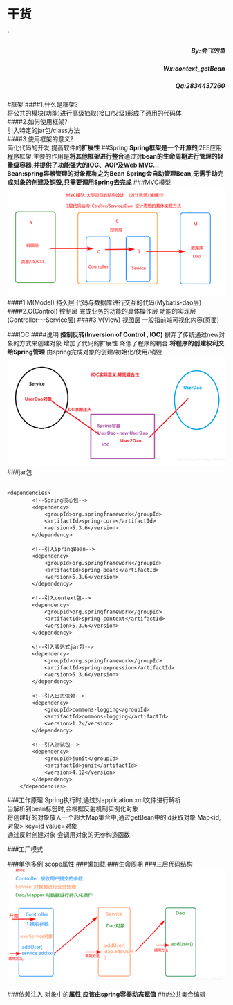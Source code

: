 <H1>干货</H1>`
<h5 style="text-align:right">By:会飞的鱼</h5>
<h5 style="text-align:right">Wx:context_getBean</h5>
<h5 style="text-align:right">Qq:2834437260</h5>

#框架
####1.什么是框架?  
将公共的模块(功能)进行高级抽取(接口/父级)形成了通用的代码体   
####2.如何使用框架?  
引入特定的jar包/class方法    
####3.使用框架的意义?  
简化代码的开发 提高软件的**扩展性**
##Spring
**Spring框架是一个开源的**j2EE应用程序框架,主要的作用是**将其他框架进行整合**通过对**bean的生命周期进行管理的轻量级容器,并提供了功能强大的IOC、AOP及Web MVC...**  
**Bean:spring容器管理的对象都称之为Bean**
**Spring会自动管理Bean,无需手动完成对象的创建及销毁,只需要调用Spring去完成**
###MVC模型
![img_1.png](img_1.png)
####1.M(Model) 持久层 
代码与数据库进行交互的代码(Mybatis-dao层)
####2.C(Control) 控制层 
完成业务的功能的具体操作层 功能的实现层(Controller---Service层)
####3.V(View) 视图层 
一般指前端可视化内容(页面)

###IOC
####说明
**控制反转(Inversion of Control , IOC)**
摒弃了传统通过new对象的方式来创建对象 增加了代码的扩展性 降低了程序的耦合
**将程序的创建权利交给Spring管理** 由spring完成对象的创建/初始化/使用/销毁
![img_2.png](img_2.png)
###jar包
````

<dependencies>
        <!--Spring核心包-->
        <dependency>
            <groupId>org.springframework</groupId>
            <artifactId>spring-core</artifactId>
            <version>5.3.6</version>
        </dependency>

        <!--引入SpringBean-->
        <dependency>
            <groupId>org.springframework</groupId>
            <artifactId>spring-beans</artifactId>
            <version>5.3.6</version>
        </dependency>

        <!--引入context包-->
        <dependency>
            <groupId>org.springframework</groupId>
            <artifactId>spring-context</artifactId>
            <version>5.3.6</version>
        </dependency>

        <!--引入表达式jar包-->
        <dependency>
            <groupId>org.springframework</groupId>
            <artifactId>spring-expression</artifactId>
            <version>5.3.6</version>
        </dependency>

        <!--引入日志依赖-->
        <dependency>
            <groupId>commons-logging</groupId>
            <artifactId>commons-logging</artifactId>
            <version>1.2</version>
        </dependency>

        <!--引入测试包-->
        <dependency>
            <groupId>junit</groupId>
            <artifactId>junit</artifactId>
            <version>4.12</version>
        </dependency>
    </dependencies>
````
###工作原理
Spring执行时,通过对application.xml文件进行解析  
当解析到bean标签时,会根据反射机制实例化对象  
将创建好的对象放入一个超大Map集合中,通过getBean中的id获取对象
Map<id,对象> key=id value=对象  
通过反射创建对象 会调用对象的无参构造函数

###工厂模式


###单例多例 scope属性
###懒加载
###生命周期
###三层代码结构
![img.png](img.png)

###依赖注入
对象中的**属性**,**应该由spring容器动态赋值**
###公共集合编辑